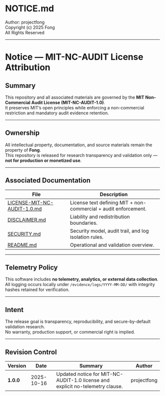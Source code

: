# NOTICE.md
Author: projectfong  
Copyright (c) 2025 Fong  
All Rights Reserved

---

# Notice — MIT-NC-AUDIT License Attribution

## Summary
This repository and all associated materials are governed by the **MIT Non-Commercial Audit License (MIT-NC-AUDIT-1.0)**.  
It preserves MIT’s open principles while enforcing a non-commercial restriction and mandatory audit evidence retention.

---

## Ownership
All intellectual property, documentation, and source materials remain the property of **Fong**.  
This repository is released for research transparency and validation only — **not for production or monetized use**.

---

## Associated Documentation

| File | Description |
|------|--------------|
| [LICENSE-MIT-NC-AUDIT-1.0.md](./LICENSE-MIT-NC-AUDIT-1.0.md) | License text defining MIT + non-commercial + audit enforcement. |
| [DISCLAIMER.md](./DISCLAIMER.md) | Liability and redistribution boundaries. |
| [SECURITY.md](./SECURITY.md) | Security model, audit trail, and log isolation rules. |
| [README.md](./README.md) | Operational and validation overview. |

---

## Telemetry Policy
This software includes **no telemetry, analytics, or external data collection**.  
All logging occurs locally under `/evidence/logs/YYYY-MM-DD/` with integrity hashes retained for verification.

---

## Intent
The release goal is transparency, reproducibility, and secure-by-default validation research.  
No warranty, production support, or commercial right is implied.

---

## Revision Control

| Version | Date | Summary | Author |
| -------- | ---- | -------- | ------- |
| **1.0.0** | 2025-10-16 | Updated notice for MIT-NC-AUDIT-1.0 license and explicit no-telemetry clause. | projectfong |
